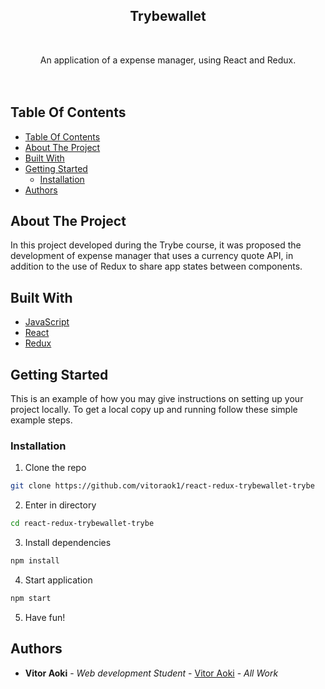 <p align="center">
  <h2 align="center">Trybewallet</h2>
  <br/>
  <p align="center">
    An application of a expense manager, using React and Redux.
    <br/>
     <br/>
     <br/>
  </p>
</p>

## Table Of Contents

- [Table Of Contents](#table-of-contents)
- [About The Project](#about-the-project)
- [Built With](#built-with)
- [Getting Started](#getting-started)
  - [Installation](#installation)
- [Authors](#authors)

## About The Project

In this project developed during the Trybe course, it was proposed the development of expense manager that uses a currency quote API, in addition to the use of Redux to share app states between components.

## Built With

- [JavaScript](https://www.javascript.com/)
- [React](https://react.dev/)
- [Redux](https://redux.js.org/)

## Getting Started

This is an example of how you may give instructions on setting up your project locally.
To get a local copy up and running follow these simple example steps.

### Installation

1. Clone the repo

```sh
git clone https://github.com/vitoraok1/react-redux-trybewallet-trybe
```

2. Enter in directory

```sh
cd react-redux-trybewallet-trybe
```

3. Install dependencies

```sh
npm install
```

4. Start application

```sh
npm start
```

5. Have fun!

## Authors

- **Vitor Aoki** - _Web development Student_ - [Vitor Aoki](https://github.com/vitoraok1/) - _All Work_
